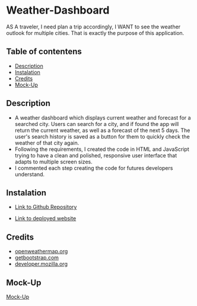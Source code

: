 # Weather-Dashboard
AS A traveler, I need plan a trip accordingly, I WANT to see the weather outlook for multiple cities. That is exactly the purpose of this application.

## Table of contentens

* [Description](#Description)
* [Instalation](#Instalation)
* [Credits](Credits)
* [Mock-Up](#Mock-Up) 

## Description
- A weather dashboard which displays current weather and forecast for a searched city. Users can search for a city, and if found the app will return the current weather, as well as a forecast of the next 5 days. The user's search history is saved as a button for them to quickly check the weather of that city again.
- Following the requirements, I created the code in HTML and JavaScript trying to have a clean and polished, responsive user interface that adapts to multiple screen sizes.
- I commented each step creating the code for futures developers understand.


## Instalation
- [Link to Github Repository](https://github.com/Lauracejas/Weather-Dashboard)

- [Link to deployed website](https://lauracejas.github.io/Weather-Dashboard/)

## Credits

 - [openweathermap.org](.https://openweathermap.org/api)
 - [getbootstrap.com](.https://getbootstrap.com/docs/4.5/getting-started/introduction/) 
 - [developer.mozilla.org](.https://developer.mozilla.org/en-US/docs/Web/JavaScript/Reference/Global_Objects) 
 

## Mock-Up

[Mock-Up](assets/Weather.JPG)